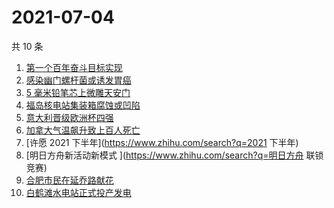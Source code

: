 # 2021-07-04

共 10 条

<!-- BEGIN -->
<!-- 最后更新时间 Sun Jul 04 2021 07:05:05 GMT+0800 (China Standard Time) -->

1. [第一个百年奋斗目标实现](https://www.zhihu.com/search?q=百年奋斗目标)
2. [感染幽门螺杆菌或诱发胃癌](https://www.zhihu.com/search?q=幽门螺杆菌)
3. [5 毫米铅笔芯上微雕天安门](https://www.zhihu.com/search?q=微雕天安门)
4. [福岛核电站集装箱腐蚀或凹陷](https://www.zhihu.com/search?q=福岛核电站)
5. [意大利晋级欧洲杯四强](https://www.zhihu.com/search?q=意大利队)
6. [加拿大气温飙升致上百人死亡](https://www.zhihu.com/search?q=加拿大气温飙升)
7. [许愿 2021 下半年](https://www.zhihu.com/search?q=2021 下半年)
8. [明日方舟新活动新模式 ](https://www.zhihu.com/search?q=明日方舟 联锁竞赛)
9. [合肥市民在延乔路献花](https://www.zhihu.com/search?q=合肥延乔路)
10. [白鹤滩水电站正式投产发电](https://www.zhihu.com/search?q=白鹤滩水电站)

<!-- END -->
